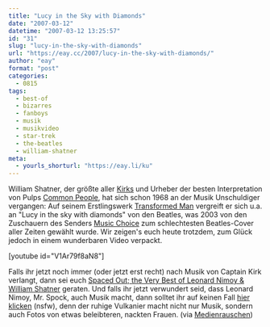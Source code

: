 ```yaml
---
title: "Lucy in the Sky with Diamonds"
date: "2007-03-12"
datetime: "2007-03-12 13:25:57"
id: "31"
slug: "lucy-in-the-sky-with-diamonds"
url: "https://eay.cc/2007/lucy-in-the-sky-with-diamonds/"
author: "eay"
format: "post"
categories:
  - 0815
tags:
  - best-of
  - bizarres
  - fanboys
  - musik
  - musikvideo
  - star-trek
  - the-beatles
  - william-shatner
meta:
  - yourls_shorturl: "https://eay.li/ku"
---
```


William Shatner, der größte aller [Kirks](//eay.cc/2007/clash-of-the-fanboys/) und Urheber der besten Interpretation von Pulps [Common People](http://www.amazon.de/exec/obidos/ASIN/B0002XK4CO/eayznet-21), hat sich schon 1968 an der Musik Unschuldiger vergangen: Auf seinem Erstlingswerk [Transformed Man](http://www.amazon.de/exec/obidos/ASIN/B0006J2G9I/eayznet-21) vergreift er sich u.a. an "Lucy in the sky with diamonds" von den Beatles, was 2003 von den Zuschauern des Senders [Music Choice](http://en.wikipedia.org/wiki/Music_Choice) zum schlechtesten Beatles-Cover aller Zeiten gewählt wurde. Wir zeigen's euch heute trotzdem, zum Glück jedoch in einem wunderbaren Video verpackt.

\[youtube id="V1Ar79f8aN8"\]

Falls ihr jetzt noch immer (oder jetzt erst recht) nach Musik von Captain Kirk verlangt, dann sei euch [Spaced Out; the Very Best of Leonard Nimoy & William Shatner](http://www.amazon.de/exec/obidos/ASIN/B0000089JE/eayznet-21) geraten. Und falls ihr jetzt verwundert seid, dass Leonard Nimoy, Mr. Spock, auch Musik macht, dann solltet ihr auf keinen Fall [hier klicken](http://www.leonardnimoyphotography.com/7body.htm) (nsfw), denn der ruhige Vulkanier macht nicht nur Musik, sondern auch Fotos von etwas beleibteren, nackten Frauen. (via [Medienrauschen](http://www.medienrauschen.de/archiv/2007/03/12/kurz-knapp-452007/))
